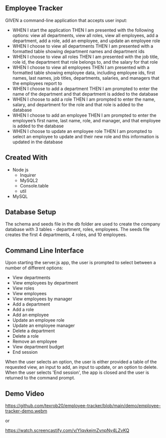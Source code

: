 ## Employee Tracker

GIVEN a command-line application that accepts user input:

- WHEN I start the application THEN I am presented with the following options: view all departments, view all roles, view all employees, add a department, add a role, add an employee, and update an employee role
- WHEN I choose to view all departments THEN I am presented with a formatted table showing department names and department ids
- WHEN I choose to view all roles THEN I am presented with the job title, role id, the department that role belongs to, and the salary for that role
- WHEN I choose to view all employees THEN I am presented with a formatted table showing employee data, including employee ids, first names, last names, job titles, departments, salaries, and managers that the employees report to
- WHEN I choose to add a department THEN I am prompted to enter the name of the department and that department is added to the database
- WHEN I choose to add a role THEN I am prompted to enter the name, salary, and department for the role and that role is added to the database
- WHEN I choose to add an employee THEN I am prompted to enter the employee’s first name, last name, role, and manager, and that employee is added to the database
- WHEN I choose to update an employee role THEN I am prompted to select an employee to update and their new role and this information is updated in the database

## Created With
- Node js
  - Inquirer
  - MySQL2
  - Console.table
  - util
- MySQL

## Database Setup
The schema and seeds file in the db folder are used to create the company database with 3 tables - department, roles, employees.  The seeds file creates the first 4 departments, 4 roles, and 10 employees.

## Command Line Interface
Upon starting the server.js app, the user is prompted to select between a number of different options:
- View departments
- View employees by department
- View roles
- View employees
- View employees by manager
- Add a department
- Add a role
- Add an employee
- Update an employee role
- Update an employee manager
- Delete a department
- Delete a role
- Remove an employee
- View department budget
- End session

When the user selects an option, the user is either provided a table of the requested view, an input to add, an input to update, or an option to delete.  When the user selects 'End session', the app is closed and the user is returned to the command prompt.

## Demo Video

https://github.com/texrob20/employee-tracker/blob/main/demo/employee-tracker-demo.webm 

or

https://watch.screencastify.com/v/YIqvkejmZvnpNy4LZvKQ

